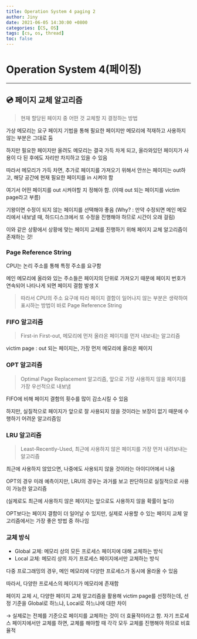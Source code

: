 ```yaml
---
title: Operation System 4 paging 2
author: Jiny
date: 2021-06-05 14:30:00 +0800
categories: [CS, OS]
tags: [cs, os, thread]
toc: false
---
```

 
# Operation System 4(페이징)
___

## 💿 **페이지 교체 알고리즘**

>  현재 할당된 페이지 중 어떤 것 교체할 지 결정하는 방법

가상 메모리는 요구 페이지 기법을 통해 필요한 페이지만 메모리에 적재하고 사용하지 않는 부분은 그대로 둠

하지만 필요한 페이지만 올려도 메모리는 결국 가득 차게 되고, 올라와있던 페이지가 사용이 다 된 후에도 자리만 차지하고 있을 수 있음

따라서 메모리가 가득 차면, 추가로 페이지를 가져오기 위해서 안쓰는 페이지는 out하고, 해당 공간에 현재 필요한 페이지를 in 시켜야 함

여기서 어떤 페이지를 out 시켜야할 지 정해야 함. (이때 out 되는 페이지를 victim page라고 부름)

기왕이면 수정이 되지 않는 페이지를 선택해야 좋음 (Why? : 만약 수정되면 메인 메모리에서 내보낼 때, 하드디스크에서 또 수정을 진행해야 하므로 시간이 오래 걸림)

이와 같은 상황에서 상황에 맞는 페이지 교체를 진행하기 위해 페이지 교체 알고리즘이 존재하는 것!

### **Page Reference String**
CPU는 논리 주소를 통해 특정 주소를 요구함

메인 메모리에 올라와 있는 주소들은 페이지의 단위로 가져오기 때문에 페이지 번호가 연속되어 나타나게 되면 페이지 결함 발생 X

> 따라서 CPU의 주소 요구에 따라 페이지 결함이 일어나지 않는 부분은 생략하여 표시하는 방법이 바로 Page Reference String

### **FIFO 알고리즘**

> First-in First-out, 메모리에 먼저 올라온 페이지를 먼저 내보내는 알고리즘

victim page : out 되는 페이지는, 가장 먼저 메모리에 올라온 페이지

### **OPT 알고리즘**

> Optimal Page Replacement 알고리즘, 앞으로 가장 사용하지 않을 페이지를 가장 우선적으로 내보냄

FIFO에 비해 페이지 결함의 횟수를 많이 감소시킬 수 있음

하지만, 실질적으로 페이지가 앞으로 잘 사용되지 않을 것이라는 보장이 없기 때문에 수행하기 어려운 알고리즘임

### **LRU 알고리즘**

> Least-Recently-Used, 최근에 사용하지 않은 페이지를 가장 먼저 내려보내는 알고리즘

최근에 사용하지 않았으면, 나중에도 사용되지 않을 것이라는 아이디어에서 나옴

OPT의 경우 미래 예측이지만, LRU의 경우는 과거를 보고 판단하므로 실질적으로 사용이 가능한 알고리즘

(실제로도 최근에 사용하지 않은 페이지는 앞으로도 사용하지 않을 확률이 높다)

OPT보다는 페이지 결함이 더 일어날 수 있지만, 실제로 사용할 수 있는 페이지 교체 알고리즘에서는 가장 좋은 방법 중 하나임

### **교체 방식**

- Global 교체: 메모리 상의 모든 프로세스 페이지에 대해 교체하는 방식
- Local 교체: 메모리 상의 자기 프로세스 페이지에서만 교체하는 방식

다중 프로그래밍의 경우, 메인 메모리에 다양한 프로세스가 동시에 올라올 수 있음

따라서, 다양한 프로세스의 페이지가 메모리에 존재함

페이지 교체 시, 다양한 페이지 교체 알고리즘을 활용해 victim page를 선정하는데, 선정 기준을 Global로 하느냐, Local로 하느냐에 대한 차이

→ 실제로는 전체를 기준으로 페이지를 교체하는 것이 더 효율적이라고 함. 자기 프로세스 페이지에서만 교체를 하면, 교체를 해야할 때 각각 모두 교체를 진행해야 하므로 비효율적